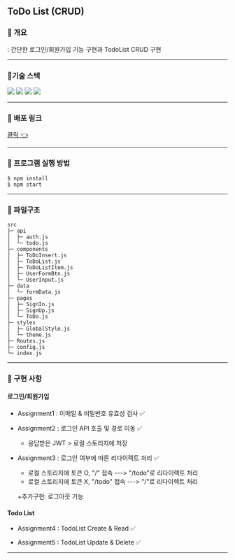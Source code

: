 ## ToDo List (CRUD)

### 📍 개요

: 간단한 로그인/회원가입 기능 구현과 TodoList CRUD 구현

---

### 📍기술 스택

<img src="https://img.shields.io/badge/React-0099c3?style=flat-square&logo=React&logoColor=white"/> <img src="https://img.shields.io/badge/Javascript-yellow?style=flat-square&logo=Javascript&logoColor=white"/> <img src="https://img.shields.io/badge/Axios-5A29E4?style=flat-square&logo=Axios&logoColor=white"/> <img src="https://img.shields.io/badge/styled components-DB7093?style=flat-square&logo=styled-components&logoColor=white"/>

---

### 📍 배포 링크

[클릭 👈](https://wanted-pre-onboarding-frontend-tawny.vercel.app//)

---

### 📍 프로그램 실행 방법

```
$ npm install
$ npm start
```

---

### 📍 파일구조

```
src
├─ api
│  ├─ auth.js
│  └─ todo.js
├─ components
│  ├─ ToDoInsert.js
│  ├─ ToDoList.js
│  ├─ ToDoListItem.js
│  ├─ UserFormBtn.js
│  └─ UserInput.js
├─ data
│  └─ formData.js
├─ pages
│  ├─ SignIn.js
│  ├─ SignUp.js
│  └─ ToDo.js
├─ styles
│  ├─ GlobalStyle.js
│  └─ theme.js
├─ Routes.js
├─ config.js
└─ index.js
```

---

### 📍 구현 사항

#### 로그인/회원가입

- Assignment1 : 이메일 & 비밀번호 유효성 검사 ✅

- Assignment2 : 로그인 API 호출 및 경로 이동 ✅

  - 응답받은 JWT > 로컬 스토리지에 저장

- Assignment3 : 로그인 여부에 따른 리다이렉트 처리 ✅

  - 로컬 스토리지에 토큰 O, "/" 접속 ---> "/todo"로 리다이렉트 처리
  - 로컬 스토리지에 토큰 X, "/todo" 접속 ---> "/"로 리다이렉트 처리

  +추가구현: 로그아웃 기능

#### Todo List

- Assignment4 : TodoList Create & Read ✅

- Assignment5 : TodoList Update & Delete ✅

---
